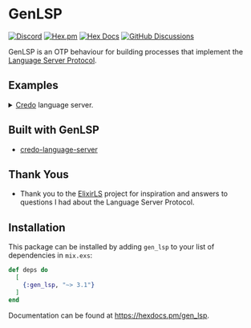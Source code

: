 # GenLSP

[![Discord](https://img.shields.io/badge/Discord-5865F3?style=flat&logo=discord&logoColor=white&link=https://discord.gg/nNDMwTJ8)](https://discord.gg/6XdGnxVA2A)
[![Hex.pm](https://img.shields.io/hexpm/v/gen_lsp)](https://hex.pm/packages/gen_lsp)
[![Hex Docs](https://img.shields.io/badge/hex-docs-lightgreen.svg)](https://hexdocs.pm/gen_lsp/)
[![GitHub Discussions](https://img.shields.io/github/discussions/elixir-tools/discussions)](https://github.com/orgs/elixir-tools/discussions)

<!-- MDOC !-->

GenLSP is an OTP behaviour for building processes that implement the [Language Server Protocol](https://microsoft.github.io/language-server-protocol/).

## Examples

<details>
<summary><a href="https://github.com/rrrene/credo">Credo</a> language server.</summary>

```elixir
defmodule Credo.Lsp do
  @moduledoc """
  LSP implementation for Credo.
  """
  use GenLSP

  alias GenLSP.Enumerations.TextDocumentSyncKind

  alias GenLSP.Notifications.{
    Exit,
    Initialized,
    TextDocumentDidChange,
    TextDocumentDidClose,
    TextDocumentDidOpen,
    TextDocumentDidSave
  }

  alias GenLSP.Requests.{Initialize, Shutdown}

  alias GenLSP.Structures.{
    InitializeParams,
    InitializeResult,
    SaveOptions,
    ServerCapabilities,
    TextDocumentSyncOptions
  }

  alias Credo.Lsp.Cache, as: Diagnostics

  def start_link(args) do
    GenLSP.start_link(__MODULE__, args, [])
  end

  @impl true
  def init(lsp, args) do
    cache = Keyword.fetch!(args, :cache)

    {:ok, assign(lsp, exit_code: 1, cache: cache)}
  end

  @impl true
  def handle_request(%Initialize{params: %InitializeParams{root_uri: root_uri}}, lsp) do
    {:reply,
     %InitializeResult{
       capabilities: %ServerCapabilities{
         text_document_sync: %TextDocumentSyncOptions{
           open_close: true,
           save: %SaveOptions{include_text: true},
           change: TextDocumentSyncKind.full()
         }
       },
       server_info: %{name: "Credo"}
     }, assign(lsp, root_uri: root_uri)}
  end

  def handle_request(%Shutdown{}, lsp) do
    {:noreply, assign(lsp, exit_code: 0)}
  end

  @impl true
  def handle_notification(%Initialized{}, lsp) do
    GenLSP.log(lsp, :log, "[Credo] LSP Initialized!")
    Diagnostics.refresh(lsp.assigns.cache, lsp)
    Diagnostics.publish(lsp.assigns.cache, lsp)

    {:noreply, lsp}
  end

  def handle_notification(%TextDocumentDidSave{}, lsp) do
    Task.start_link(fn ->
      Diagnostics.clear(lsp.assigns.cache)
      Diagnostics.refresh(lsp.assigns.cache, lsp)
      Diagnostics.publish(lsp.assigns.cache, lsp)
    end)

    {:noreply, lsp}
  end

  def handle_notification(%TextDocumentDidChange{}, lsp) do
    Task.start_link(fn ->
      Diagnostics.clear(lsp.assigns.cache)
      Diagnostics.publish(lsp.assigns.cache, lsp)
    end)

    {:noreply, lsp}
  end

  def handle_notification(%note{}, lsp)
      when note in [TextDocumentDidOpen, TextDocumentDidClose] do
    {:noreply, lsp}
  end

  def handle_notification(%Exit{}, lsp) do
    System.halt(lsp.assigns.exit_code)

    {:noreply, lsp}
  end

  def handle_notification(_thing, lsp) do
    {:noreply, lsp}
  end
end


defmodule Credo.Lsp.Cache do
  @moduledoc """
  Cache for Credo diagnostics.
  """
  use Agent

  alias GenLSP.Structures.{
    Diagnostic,
    Position,
    PublishDiagnosticsParams,
    Range
  }

  alias GenLSP.Notifications.TextDocumentPublishDiagnostics

  def start_link(_) do
    Agent.start_link(fn -> Map.new() end)
  end

  def refresh(cache, lsp) do
    dir = URI.new!(lsp.assigns.root_uri).path

    issues = Credo.Execution.get_issues(Credo.run(["--strict", "--all", "#{dir}/**/*.ex"]))

    GenLSP.log(lsp, :info, "[Credo] Found #{Enum.count(issues)} issues")

    for issue <- issues do
      diagnostic = %Diagnostic{
        range: %Range{
          start: %Position{line: issue.line_no - 1, character: issue.column || 0},
          end: %Position{line: issue.line_no, character: 0}
        },
        severity: category_to_severity(issue.category),
        message: """
        #{issue.message}

        ## Explanation

        #{issue.check.explanations()[:check]}
        """
      }

      put(cache, Path.absname(issue.filename), diagnostic)
    end
  end

  def get(cache) do
    Agent.get(cache, & &1)
  end

  def put(cache, filename, diagnostic) do
    Agent.update(cache, fn cache ->
      Map.update(cache, Path.absname(filename), [diagnostic], fn v ->
        [diagnostic | v]
      end)
    end)
  end

  def clear(cache) do
    Agent.update(cache, fn cache ->
      for {k, _} <- cache, into: Map.new() do
        {k, []}
      end
    end)
  end

  def publish(cache, lsp) do
    for {file, diagnostics} <- get(cache) do
      GenLSP.notify(lsp, %TextDocumentPublishDiagnostics{
        params: %PublishDiagnosticsParams{
          uri: "file://#{file}",
          diagnostics: diagnostics
        }
      })
    end
  end

  def category_to_severity(:refactor), do: 1
  def category_to_severity(:warning), do: 2
  def category_to_severity(:design), do: 3
  def category_to_severity(:consistency), do: 4
  def category_to_severity(:readability), do: 4
end
```

</details>

<!-- MDOC !-->

## Built with GenLSP

- [credo-language-server](https://github.com/elixir-tools/credo-language-server)

## Thank Yous

- Thank you to the [ElixirLS](https://github.com/elixir-lsp/elixir-ls) project for inspiration and answers to questions I had about the Language Server Protocol.

## Installation

This package can be installed by adding `gen_lsp` to your list of dependencies in `mix.exs`:

<!-- x-release-please-start-minor -->
```elixir
def deps do
  [
    {:gen_lsp, "~> 3.1"}
  ]
end
```
<!-- x-release-please-end -->

Documentation can be found at <https://hexdocs.pm/gen_lsp>.
